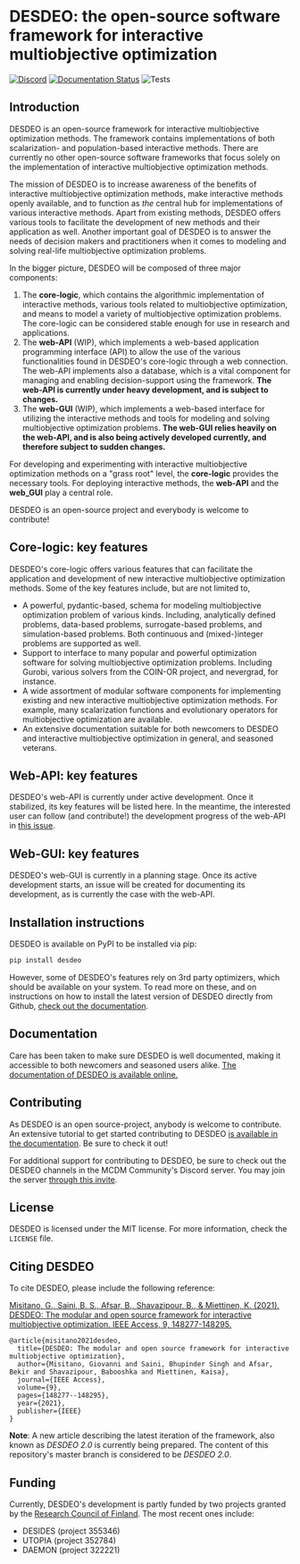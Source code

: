 # DESDEO: the open-source software framework for interactive multiobjective optimization

 [![Discord](https://img.shields.io/discord/1382614276409266206?style=flat&label=Join%20our%20Discord&labelColor=%237289da)](https://discord.gg/uGCEgQTJyY) [![Documentation Status](https://img.shields.io/readthedocs/desdeo.svg?version=desdeo2&label=Documentation)](https://desdeo.readthedocs.io/en/latest/) ![Tests](https://img.shields.io/github/actions/workflow/status/industrial-optimization-group/DESDEO/unit_tests.yaml?branch=desdeo2&label=Tests)

## Introduction

DESDEO is an open-source framework for interactive multiobjective optimization
methods. The framework contains implementations of both scalarization- and
population-based interactive methods. There are currently no other open-source
software frameworks that focus solely on the implementation of interactive
multiobjective optimization methods.

The mission of DESDEO is to increase awareness of the benefits of interactive
multiobjective optimization methods, make interactive methods openly available,
and to function as _the_ central hub for implementations of various interactive
methods. Apart from existing methods, DESDEO offers various tools to facilitate
the development of new methods and their application as well.  Another important
goal of DESDEO is to answer the needs of decision makers and practitioners when
it comes to modeling and solving real-life multiobjective optimization problems.

In the bigger picture, DESDEO will be composed of three major components:

1. The __core-logic__, which contains the algorithmic implementation of
interactive methods, various tools related to multiobjective optimization, and
means to model a variety of multiobjective optimization problems. The core-logic
can be considered stable enough for use in research and applications.
2. The __web-API__ (WIP), which implements a web-based application programming
interface (API) to allow the use of the various functionalities found in
DESDEO's core-logic through a web connection. The web-API implements also a
database, which is a vital component for managing and enabling
decision-support using the framework. __The
web-API is currently under heavy development, and is subject to changes.__
3. The __web-GUI__ (WIP), which implements a web-based interface for utilizing
the interactive methods and tools for modeling and solving multiobjective
optimization problems. __The web-GUI relies heavily on the web-API, and is also being actively developed currently, and therefore subject to sudden changes.__

For developing and experimenting with interactive multiobjective optimization
methods on a "grass root" level, the __core-logic__ provides the necessary
tools.  For deploying interactive methods, the __web-API__ and the __web_GUI__
play a central role.

DESDEO is an open-source project and everybody is welcome to contribute!

## Core-logic: key features

DESDEO's core-logic offers various features that can facilitate the application and
development of new interactive multiobjective optimization methods. Some
of the key features include, but are not limited to,

-   A powerful, pydantic-based, schema for modeling multiobjective optimization
problem of various kinds. Including, analytically defined problems, data-based
problems, surrogate-based problems, and simulation-based problems.
Both continuous and (mixed-)integer problems are supported as well.
-   Support to interface to many popular and powerful optimization software for
solving multiobjective optimization problems. Including Gurobi, various solvers
from the COIN-OR project, and nevergrad, for instance. 
-   A wide assortment of modular software components for implementing existing
and new interactive multiobjective optimization methods. For example, many
scalarization functions and evolutionary operators for multiobjective
optimization are available.
-   An extensive documentation suitable for both newcomers to DESDEO and
interactive multiobjective optimization in general, and seasoned veterans.

## Web-API: key features

DESDEO's web-API is currently under active development. Once it stabilized, its
key features will be listed here. In the meantime, the interested user can
follow (and contribute!) the development progress of the web-API in [this
issue](https://github.com/industrial-optimization-group/DESDEO/issues/245).

## Web-GUI: key features

DESDEO's web-GUI is currently in a planning stage. Once its active development
starts, an issue will be created for documenting its development, as is
currently the case with the web-API.

## Installation instructions

DESDEO is available on PyPI to be installed via pip:

```bash
pip install desdeo
```

However, some of DESDEO's features rely on 3rd party optimizers, which should be available on your system.
To read more on these, and on instructions on how to install the latest version of DESDEO directly from Github,
[check out the documentation](https://desdeo.readthedocs.io/en/latest/howtoguides/installing/).

## Documentation

Care has been taken to make sure DESDEO is well documented, making it accessible
to both newcomers and seasoned users alike.  [The documentation of DESDEO is
available online.](https://desdeo.readthedocs.io/en/latest/)

## Contributing

As DESDEO is an open source-project, anybody is welcome to contribute.
An extensive tutorial to get started contributing to DESDEO
[is available in the documentation](https://desdeo.readthedocs.io/en/latest/tutorials/contributing/).
Be sure to check it out!

For additional support for contributing to DESDEO,
be sure to check out the DESDEO channels
in the MCDM Community's Discord server. You may join the server
[through this invite](https://discord.gg/TgSnUmzv5M).

## License

DESDEO is licensed under the MIT license. For more information,
check the `LICENSE` file.

## Citing DESDEO

To cite DESDEO, please include the following reference:

[Misitano, G., Saini, B. S., Afsar, B., Shavazipour, B., & Miettinen, K. (2021). DESDEO: The modular and open source framework for interactive multiobjective optimization. IEEE Access, 9, 148277-148295.](https://doi.org/10.1109/ACCESS.2021.3123825)

```
@article{misitano2021desdeo,
  title={DESDEO: The modular and open source framework for interactive multiobjective optimization},
  author={Misitano, Giovanni and Saini, Bhupinder Singh and Afsar, Bekir and Shavazipour, Babooshka and Miettinen, Kaisa},
  journal={IEEE Access},
  volume={9},
  pages={148277--148295},
  year={2021},
  publisher={IEEE}
}
```

__Note__: A new article describing the latest iteration of the framework,
also known as _DESDEO 2.0_ is currently being prepared. The content of
this repository's master branch is considered to be _DESDEO 2.0_.

## Funding

Currently, DESDEO's development is partly funded by two projects granted by the
[Research Council of Finland](https://www.aka.fi/en/). The most recent ones
include:

- DESIDES (project 355346)
- UTOPIA (project 352784)
- DAEMON (project 322221)

